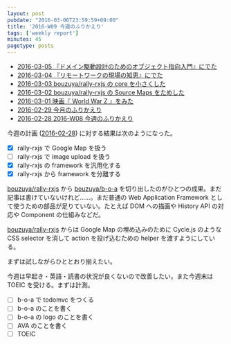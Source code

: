 ```yaml
---
layout: post
pubdate: "2016-03-06T23:59:59+09:00"
title: '2016-W09 今週のふりかえり'
tags: ['weekly report']
minutes: 45
pagetype: posts
---
```

- [2016-03-05 『ドメイン駆動設計のためのオブジェクト指向入門』にでた][2016-03-05]
- [2016-03-04 『リモートワークの現場の知恵』にでた][2016-03-04]
- [2016-03-03 bouzuya/rally-rxjs の core を小さくした][2016-03-03]
- [2016-03-02 bouzuya/rally-rxjs の Source Maps をためした][2016-03-02]
- [2016-03-01 映画『 World War Z 』をみた][2016-03-01]
- [2016-02-29 今月のふりかえり][2016-02-29]
- [2016-02-28 2016-W08 今週のふりかえり][2016-02-28]

今週の計画 ([2016-02-28][]) に対する結果は次のようになった。

- [x] rally-rxjs で Google Map を扱う
- [ ] rally-rxjs で image upload を扱う
- [x] rally-rxjs の framework を汎用化する
- [x] rally-rxjs から framework を分離する

[bouzuya/rally-rxjs][] から [bouzuya/b-o-a][] を切り出したのがひとつの成果。まだ記事は書けていないけれど……。まだ普通の Web Application Framework として使うための部品が足りていない。たとえば DOM への描画や History API の対応や Component の仕組みなどだ。

[bouzuya/rally-rxjs][] からは Google Map の埋め込みのために Cycle.js のような CSS selector を消して action を投げ込むための helper を渡すようにしている。

まずは試しながらひととおり揃えたい。

今週は早起き・英語・読書の状況が良くないので改善したい。また今週末は TOEIC を受ける。まずは計測。

- [ ] b-o-a で todomvc をつくる
- [ ] b-o-a のことを書く
- [ ] b-o-a の logo のことを書く
- [ ] AVA のことを書く
- [ ] TOEIC

[2016-02-28]: http://blog.bouzuya.net/2016/02/28/
[2016-02-29]: http://blog.bouzuya.net/2016/02/29/
[2016-03-01]: http://blog.bouzuya.net/2016/03/01/
[2016-03-02]: http://blog.bouzuya.net/2016/03/02/
[2016-03-03]: http://blog.bouzuya.net/2016/03/03/
[2016-03-04]: http://blog.bouzuya.net/2016/03/04/
[2016-03-05]: http://blog.bouzuya.net/2016/03/05/
[bouzuya/b-o-a]: https://github.com/bouzuya/b-o-a
[bouzuya/rally-rxjs]: https://github.com/bouzuya/rally-rxjs
